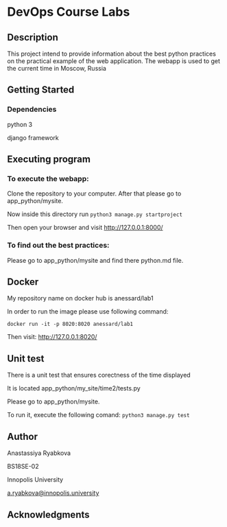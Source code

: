 # DevOps Course Labs

## Description
This project intend to provide information about the best python practices on the practical example of the web application. The webapp is used to get the current time in Moscow, Russia

## Getting Started
### Dependencies
python 3

django framework

## Executing program
### To execute the webapp:

Clone the repository to your computer. After that please go to app_python/mysite.

Now inside this directory run ```python3 manage.py startproject```

Then open your browser and visit http://127.0.0.1:8000/

### To find out the best practices:

Please go to app_python/mysite and find there python.md file.

## Docker
My repository name on docker hub is anessard/lab1

In order to run the image please use following command:

```docker run -it -p 8020:8020 anessard/lab1```

Then visit: http://127.0.0.1:8020/

## Unit test

There is a unit test that ensures corectness of the time displayed

It is located app_python/my_site/time2/tests.py

Please go to app_python/mysite.

To run it, execute the following comand:
```python3 manage.py test```

## Author
Anastassiya Ryabkova

BS18SE-02

Innopolis University

a.ryabkova@innopolis.university

## Acknowledgments
